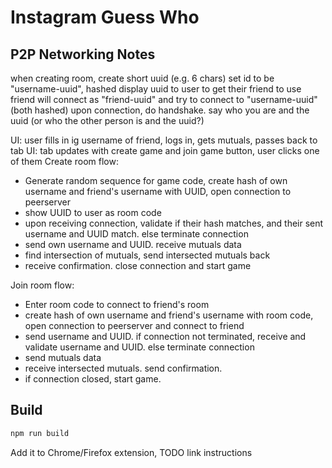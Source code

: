 # Instagram Guess Who

## P2P Networking Notes

when creating room, create short uuid (e.g. 6 chars)
set id to be "username-uuid", hashed
display uuid to user to get their friend to use
friend will connect as "friend-uuid" and try to connect to "username-uuid" (both hashed)
upon connection, do handshake. say who you are and the uuid (or who the other person is and the uuid?)

UI: user fills in ig username of friend, logs in, gets mutuals, passes back to tab
UI: tab updates with create game and join game button, user clicks one of them
Create room flow:

- Generate random sequence for game code, create hash of own username and friend's username with UUID, open connection to peerserver
- show UUID to user as room code
- upon receiving connection, validate if their hash matches, and their sent username and UUID match. else terminate connection
- send own username and UUID. receive mutuals data
- find intersection of mutuals, send intersected mutuals back
- receive confirmation. close connection and start game

Join room flow:

- Enter room code to connect to friend's room
- create hash of own username and friend's username with room code, open connection to peerserver and connect to friend
- send username and UUID. if connection not terminated, receive and validate username and UUID. else terminate connection
- send mutuals data
- receive intersected mutuals. send confirmation.
- if connection closed, start game.

## Build

```bash
npm run build
```

Add it to Chrome/Firefox extension, TODO link instructions
